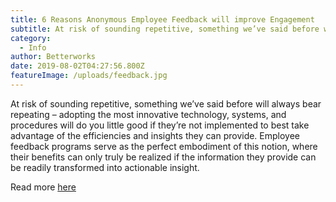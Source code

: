 ```yaml
---
title: 6 Reasons Anonymous Employee Feedback will improve Engagement
subtitle: At risk of sounding repetitive, something we’ve said before will always bear repeating – adopting the most innovative technology, systems, and procedures will do you little good if they’re not implemented to best take advantage of the efficiencies and insights they can provide
category:
  - Info
author: Betterworks
date: 2019-08-02T04:27:56.800Z
featureImage: /uploads/feedback.jpg
---
```

At risk of sounding repetitive, something we’ve said before will always bear repeating – adopting the most innovative technology, systems, and procedures will do you little good if they’re not implemented to best take advantage of the efficiencies and insights they can provide. Employee feedback programs serve as the perfect embodiment of this notion, where their benefits can only truly be realized if the information they provide can be readily transformed into actionable insight.

Read more [here](https://blog.betterworks.com/6-reasons-anonymous-employee-feedback-will-improve-engagement/)